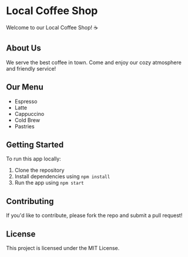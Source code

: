 # Local Coffee Shop

Welcome to our Local Coffee Shop! ☕

## About Us
We serve the best coffee in town. Come and enjoy our cozy atmosphere and friendly service!

## Our Menu
- Espresso
- Latte
- Cappuccino
- Cold Brew
- Pastries

## Getting Started
To run this app locally:
1. Clone the repository
2. Install dependencies using `npm install`
3. Run the app using `npm start`

## Contributing
If you'd like to contribute, please fork the repo and submit a pull request!

## License
This project is licensed under the MIT License.